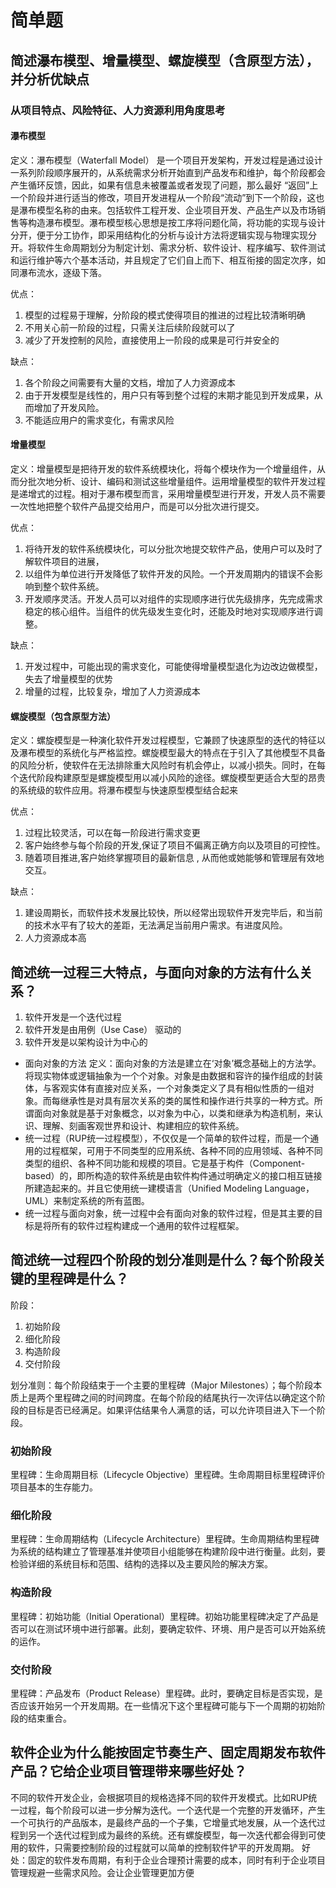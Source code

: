 # 简单题

## 简述瀑布模型、增量模型、螺旋模型（含原型方法），并分析优缺点
### 从项目特点、风险特征、人力资源利用角度思考

#### 瀑布模型
定义：瀑布模型（Waterfall Model） 是一个项目开发架构，开发过程是通过设计一系列阶段顺序展开的，从系统需求分析开始直到产品发布和维护，每个阶段都会产生循环反馈，因此，如果有信息未被覆盖或者发现了问题，那么最好 “返回”上一个阶段并进行适当的修改，项目开发进程从一个阶段“流动”到下一个阶段，这也是瀑布模型名称的由来。包括软件工程开发、企业项目开发、产品生产以及市场销售等构造瀑布模型。瀑布模型核心思想是按工序将问题化简，将功能的实现与设计分开，便于分工协作，即采用结构化的分析与设计方法将逻辑实现与物理实现分开。将软件生命周期划分为制定计划、需求分析、软件设计、程序编写、软件测试和运行维护等六个基本活动，并且规定了它们自上而下、相互衔接的固定次序，如同瀑布流水，逐级下落。

优点：
1. 模型的过程易于理解，分阶段的模式使得项目的推进的过程比较清晰明确
2. 不用关心前一阶段的过程，只需关注后续阶段就可以了
3. 减少了开发控制的风险，直接使用上一阶段的成果是可行并安全的

缺点：
1. 各个阶段之间需要有大量的文档，增加了人力资源成本
2. 由于开发模型是线性的，用户只有等到整个过程的末期才能见到开发成果，从而增加了开发风险。
3. 不能适应用户的需求变化，有需求风险


#### 增量模型
定义：增量模型是把待开发的软件系统模块化，将每个模块作为一个增量组件，从而分批次地分析、设计、编码和测试这些增量组件。运用增量模型的软件开发过程是递增式的过程。相对于瀑布模型而言，采用增量模型进行开发，开发人员不需要一次性地把整个软件产品提交给用户，而是可以分批次进行提交。

优点：
1. 将待开发的软件系统模块化，可以分批次地提交软件产品，使用户可以及时了解软件项目的进展，
2. 以组件为单位进行开发降低了软件开发的风险。一个开发周期内的错误不会影响到整个软件系统。
3. 开发顺序灵活。开发人员可以对组件的实现顺序进行优先级排序，先完成需求稳定的核心组件。当组件的优先级发生变化时，还能及时地对实现顺序进行调整。

缺点：
1. 开发过程中，可能出现的需求变化，可能使得增量模型退化为边改边做模型，失去了增量模型的优势
2. 增量的过程，比较复杂，增加了人力资源成本



#### 螺旋模型（包含原型方法）
定义：螺旋模型是一种演化软件开发过程模型，它兼顾了快速原型的迭代的特征以及瀑布模型的系统化与严格监控。螺旋模型最大的特点在于引入了其他模型不具备的风险分析，使软件在无法排除重大风险时有机会停止，以减小损失。同时，在每个迭代阶段构建原型是螺旋模型用以减小风险的途径。螺旋模型更适合大型的昂贵的系统级的软件应用。将瀑布模型与快速原型模型结合起来

优点：
1. 过程比较灵活，可以在每一阶段进行需求变更
2. 客户始终参与每个阶段的开发,保证了项目不偏离正确方向以及项目的可控性。
3. 随着项目推进,客户始终掌握项目的最新信息 , 从而他或她能够和管理层有效地交互。

缺点：
1. 建设周期长，而软件技术发展比较快，所以经常出现软件开发完毕后，和当前的技术水平有了较大的差距，无法满足当前用户需求。有进度风险。
2. 人力资源成本高


## 简述统一过程三大特点，与面向对象的方法有什么关系？

1. 软件开发是一个迭代过程
2. 软件开发是由用例（Use Case） 驱动的
3. 软件开发是以架构设计为中心的

* 面向对象的方法 定义：面向对象的方法是建立在‘对象’概念基础上的方法学。将现实物体或逻辑抽象为一个个对象。对象是由数据和容许的操作组成的封装体，与客观实体有直接对应关系，一个对象类定义了具有相似性质的一组对象。而每继承性是对具有层次关系的类的属性和操作进行共享的一种方式。所谓面向对象就是基于对象概念，以对象为中心，以类和继承为构造机制，来认识、理解、刻画客观世界和设计、构建相应的软件系统。
* 统一过程（RUP统一过程模型），不仅仅是一个简单的软件过程，而是一个通用的过程框架，可用于不同类型的应用系统、各种不同的应用领域、各种不同类型的组织、各种不同功能和规模的项目。它是基于构件（Component-based）的，即所构造的软件系统是由软件构件通过明确定义的接口相互链接所建造起来的。并且它使用统一建模语言（Unified Modeling Language，UML）来制定系统的所有蓝图。
* 统一过程与面向对象，统一过程中会有面向对象的软件过程，但是其主要的目标是将所有的软件过程构建成一个通用的软件过程框架。



## 简述统一过程四个阶段的划分准则是什么？每个阶段关键的里程碑是什么？
阶段：

1. 初始阶段
2. 细化阶段
3. 构造阶段
4. 交付阶段

划分准则：每个阶段结束于一个主要的里程碑（Major Milestones）；每个阶段本质上是两个里程碑之间的时间跨度。在每个阶段的结尾执行一次评估以确定这个阶段的目标是否已经满足。如果评估结果令人满意的话，可以允许项目进入下一个阶段。

### 初始阶段
里程碑：生命周期目标（Lifecycle Objective）里程碑。生命周期目标里程碑评价项目基本的生存能力。

### 细化阶段
里程碑：生命周期结构（Lifecycle Architecture）里程碑。生命周期结构里程碑为系统的结构建立了管理基准并使项目小组能够在构建阶段中进行衡量。此刻，要检验详细的系统目标和范围、结构的选择以及主要风险的解决方案。

### 构造阶段
里程碑：初始功能（Initial Operational）里程碑。初始功能里程碑决定了产品是否可以在测试环境中进行部署。此刻，要确定软件、环境、用户是否可以开始系统的运作。

### 交付阶段
里程碑：产品发布（Product Release）里程碑。此时，要确定目标是否实现，是否应该开始另一个开发周期。在一些情况下这个里程碑可能与下一个周期的初始阶段的结束重合。


## 软件企业为什么能按固定节奏生产、固定周期发布软件产品？它给企业项目管理带来哪些好处？
不同的软件开发企业，会根据项目的规格选择不同的软件开发模式。比如RUP统一过程，每个阶段可以进一步分解为迭代。一个迭代是一个完整的开发循环，产生一个可执行的产品版本，是最终产品的一个子集，它增量式地发展，从一个迭代过程到另一个迭代过程到成为最终的系统。还有螺旋模型，每一次迭代都会得到可使用的软件，只需要控制阶段的过程就可以简单的控制软件铲平的开发周期。
好处：固定的软件发布周期，有利于企业合理预计需要的成本，同时有利于企业项目管理规避一些需求风险。会让企业管理更加方便